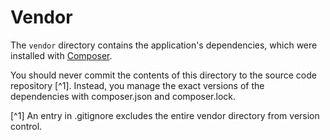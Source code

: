 # Vendor

The `vendor` directory contains the application's dependencies, which were installed with [Composer](https://getcomposer.org).

You should never commit the contents of this directory to the source code repository [^1]. Instead, you manage the exact versions of the dependencies with composer.json and composer.lock.

[^1] An entry in .gitignore excludes the entire vendor directory from version control.